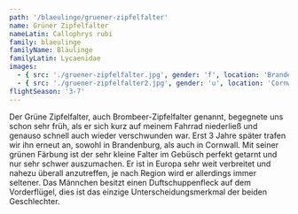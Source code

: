 ```yaml
---
path: '/blaeulinge/gruener-zipfelfalter'
name: Grüner Zipfelfalter
nameLatin: Callophrys rubi
family: blaeulinge
familyName: Bläulinge
familyLatin: Lycaenidae
images:
  - { src: './gruener-zipfelfalter.jpg', gender: 'f', location: 'Brandenburg, Heinrichsfelde', author: Karsten, date: '2019-04-24' }
  - { src: './gruener-zipfelfalter2.jpg', gender: 'u', location: 'Cornwall, Boscastle', author: Georg, date: '2019-06-17' }
flightSeason: '3-7'
---
```


Der Grüne Zipfelfalter, auch Brombeer-Zipfelfalter genannt, begegnete uns schon sehr früh, als er sich kurz auf meinem Fahrrad niederließ und genauso schnell auch wieder verschwunden war. Erst 3 Jahre später trafen wir ihn erneut an, sowohl in Brandenburg, als auch in Cornwall. Mit seiner grünen Färbung ist der sehr kleine Falter im Gebüsch perfekt getarnt und nur sehr schwer auszumachen. Er ist in Europa sehr weit verbreitet und nahezu überall anzutreffen, je nach Region wird er allerdings immer seltener. Das Männchen besitzt einen Duftschuppenfleck auf dem Vorderflügel, dies ist das einzige Unterscheidungsmerkmal der beiden Geschlechter.

